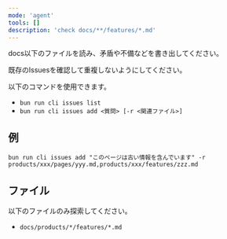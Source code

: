 ```yaml
---
mode: 'agent'
tools: []
description: 'check docs/**/features/*.md'
---
```


docs以下のファイルを読み、矛盾や不備などを書き出してください。

既存のIssuesを確認して重複しないようにしてください。

以下のコマンドを使用できます。

- `bun run cli issues list`
- `bun run cli issues add <質問> [-r <関連ファイル>]`

## 例

```
bun run cli issues add "このページは古い情報を含んでいます" -r products/xxx/pages/yyy.md,products/xxx/features/zzz.md
```

## ファイル

以下のファイルのみ探索してください。

- `docs/products/*/features/*.md`

